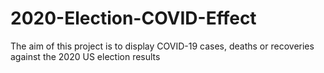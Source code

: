 # 2020-Election-COVID-Effect
The aim of this project is to display COVID-19 cases, deaths or recoveries against the 2020 US election results
